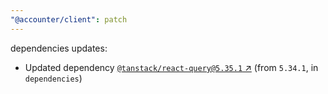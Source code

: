 ```yaml
---
"@accounter/client": patch
---
```

dependencies updates:
  - Updated dependency [`@tanstack/react-query@5.35.1` ↗︎](https://www.npmjs.com/package/@tanstack/react-query/v/5.35.1) (from `5.34.1`, in `dependencies`)
